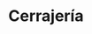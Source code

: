 ---
title: "Cerrajería"
url: /ciudad-autonoma-de-buenos-aires/cerrajeria-montaneses/
shop: cerrajero
---